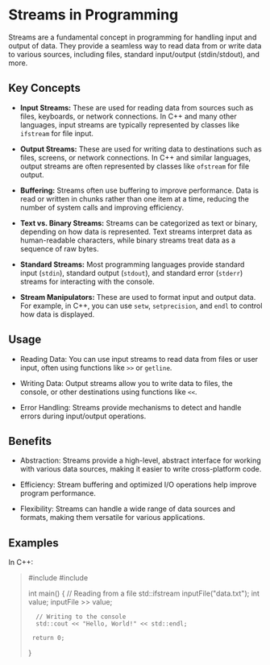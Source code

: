 # Streams in Programming

Streams are a fundamental concept in programming for handling input and output of data. They provide a seamless way to read data from or write data to various sources, including files, standard input/output (stdin/stdout), and more.

## Key Concepts

- **Input Streams:** These are used for reading data from sources such as files, keyboards, or network connections. In C++ and many other languages, input streams are typically represented by classes like `ifstream` for file input.

- **Output Streams:** These are used for writing data to destinations such as files, screens, or network connections. In C++ and similar languages, output streams are often represented by classes like `ofstream` for file output.

- **Buffering:** Streams often use buffering to improve performance. Data is read or written in chunks rather than one item at a time, reducing the number of system calls and improving efficiency.

- **Text vs. Binary Streams:** Streams can be categorized as text or binary, depending on how data is represented. Text streams interpret data as human-readable characters, while binary streams treat data as a sequence of raw bytes.

- **Standard Streams:** Most programming languages provide standard input (`stdin`), standard output (`stdout`), and standard error (`stderr`) streams for interacting with the console.

- **Stream Manipulators:** These are used to format input and output data. For example, in C++, you can use `setw`, `setprecision`, and `endl` to control how data is displayed.

## Usage

- Reading Data: You can use input streams to read data from files or user input, often using functions like `>>` or `getline`.

- Writing Data: Output streams allow you to write data to files, the console, or other destinations using functions like `<<`.

- Error Handling: Streams provide mechanisms to detect and handle errors during input/output operations.

## Benefits

- Abstraction: Streams provide a high-level, abstract interface for working with various data sources, making it easier to write cross-platform code.

- Efficiency: Stream buffering and optimized I/O operations help improve program performance.

- Flexibility: Streams can handle a wide range of data sources and formats, making them versatile for various applications.

## Examples

In C++:

>	#include <iostream>
>	#include <fstream>
>	
>	int main() {
>		// Reading from a file
>	   	std::ifstream inputFile("data.txt");
>	   	int value;
>	   	inputFile >> value;
>	
>	   	// Writing to the console
>	   	std::cout << "Hello, World!" << std::endl;
>	
>	   return 0;
>	}
